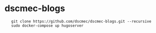 # dscmec-blogs

```
   git clone https://github.com/dscmec/dscmec-blogs.git --recursive
   sudo docker-compose up hugoserver
```
